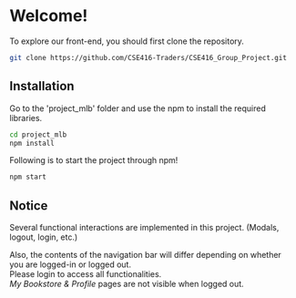 # Welcome!

To explore our front-end, you should first clone the repository.

```bash
git clone https://github.com/CSE416-Traders/CSE416_Group_Project.git
```


## Installation

Go to the 'project_mlb' folder and use the npm to install the required libraries.

```bash
cd project_mlb
npm install
```

Following is to start the project through npm!

```bash
npm start
```

## Notice

Several functional interactions are implemented in this project. (Modals, logout, login, etc.)

Also, the contents of the navigation bar will differ depending on whether you are logged-in or logged out.  
Please login to access all functionalities.  
*My Bookstore & Profile* pages are not visible when logged out.
